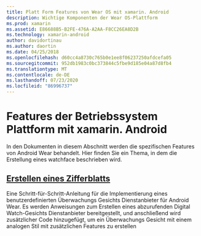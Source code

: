 ```yaml
---
title: Platt Form Features von Wear OS mit xamarin. Android
description: Wichtige Komponenten der Wear OS-Plattform
ms.prod: xamarin
ms.assetid: E86688B5-B2FE-476A-A2AA-F8CC26EA8D2B
ms.technology: xamarin-android
author: davidortinau
ms.author: daortin
ms.date: 04/25/2018
ms.openlocfilehash: d60cc4a8730c765b0e1ee8f06237250afdcefa05
ms.sourcegitcommit: 952db1983c0bc373844c5fbe9d185e04a87d8fb4
ms.translationtype: MT
ms.contentlocale: de-DE
ms.lasthandoff: 07/23/2020
ms.locfileid: "86996737"
---
```

# <a name="wear-os-platform-features-with-xamarinandroid"></a>Features der Betriebssystem Plattform mit xamarin. Android

In den Dokumenten in diesem Abschnitt werden die spezifischen Features von Android Wear behandelt. Hier finden Sie ein Thema, in dem die Erstellung eines watchface beschrieben wird.

## <a name="creating-a-watch-face"></a>[Erstellen eines Zifferblatts](~/android/wear/platform/creating-a-watchface.md)

Eine Schritt-für-Schritt-Anleitung für die Implementierung eines benutzerdefinierten Überwachungs Gesichts Dienstanbieter für Android Wear. Es werden Anweisungen zum Erstellen eines abzurufenden Digital Watch-Gesichts Dienstanbieter bereitgestellt, und anschließend wird zusätzlicher Code hinzugefügt, um ein Überwachungs Gesicht mit einem analogen Stil mit zusätzlichen Features zu erstellen

